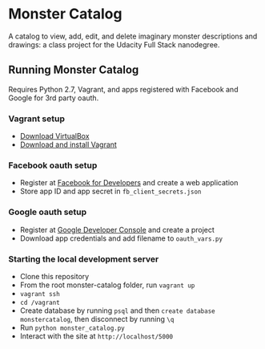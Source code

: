 # Monster Catalog
A catalog to view, add, edit, and delete imaginary monster descriptions and drawings: a class project for the Udacity Full Stack nanodegree.

## Running Monster Catalog

Requires Python 2.7, Vagrant, and apps registered with Facebook and Google for 3rd party oauth. 

### Vagrant setup
+ [Download VirtualBox](https://www.virtualbox.org/wiki/Downloads)
+ [Download and install Vagrant](https://www.vagrantup.com/downloads.html)

### Facebook oauth setup
+ Register at [Facebook for Developers](https://developers.facebook.com/) and create a web application
+ Store app ID and app secret in ```fb_client_secrets.json```

### Google oauth setup
+ Register at [Google Developer Console](https://console.developers.google.com/) and create a project
+ Download app credentials and add filename to ```oauth_vars.py```

### Starting the local development server
+ Clone this repository
+ From the root monster-catalog folder, run ```vagrant up```
+ ```vagrant ssh```
+ ```cd /vagrant```
+ Create database by running ```psql``` and then ```create database monstercatalog```, then disconnect by running ```\q```
+ Run ```python monster_catalog.py```
+ Interact with the site at ```http://localhost/5000```

